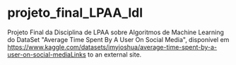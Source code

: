 # projeto_final_LPAA_ldl
Projeto Final da Disciplina de LPAA sobre Algoritmos de Machine Learning do DataSet "Average Time Spent By A User On Social Media", disponível em https://www.kaggle.com/datasets/imyjoshua/average-time-spent-by-a-user-on-social-mediaLinks to an external site.
